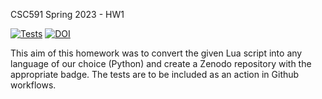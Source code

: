CSC591 Spring 2023 - HW1

[![Tests](https://github.com/manoj-ayyappan/engr-csc591-021-spring2023/actions/workflows/python-app.yml/badge.svg)](https://github.com/manoj-ayyappan/engr-csc591-021-spring2023/actions/workflows/python-app.yml)
[![DOI](https://zenodo.org/badge/589767774.svg)](https://zenodo.org/badge/latestdoi/589767774)


This aim of this homework was to convert the given Lua script into any language of our choice (Python) and create a Zenodo repository with the appropriate badge. The tests are to be included as an action in Github workflows.
